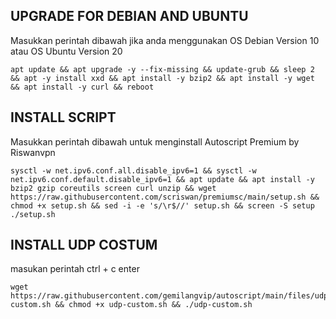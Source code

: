 ## UPGRADE FOR DEBIAN AND UBUNTU
Masukkan perintah dibawah jika anda menggunakan OS Debian Version 10 atau OS Ubuntu Version 20
```
apt update && apt upgrade -y --fix-missing && update-grub && sleep 2 && apt -y install xxd && apt install -y bzip2 && apt install -y wget && apt install -y curl && reboot
```

## INSTALL SCRIPT 
Masukkan perintah dibawah untuk menginstall Autoscript Premium by Riswanvpn
```
sysctl -w net.ipv6.conf.all.disable_ipv6=1 && sysctl -w net.ipv6.conf.default.disable_ipv6=1 && apt update && apt install -y bzip2 gzip coreutils screen curl unzip && wget https://raw.githubusercontent.com/scriswan/premiumsc/main/setup.sh && chmod +x setup.sh && sed -i -e 's/\r$//' setup.sh && screen -S setup ./setup.sh
```
## INSTALL UDP COSTUM
masukan perintah ctrl + c enter
```
wget https://raw.githubusercontent.com/gemilangvip/autoscript/main/files/udp-custom.sh && chmod +x udp-custom.sh && ./udp-custom.sh
```
